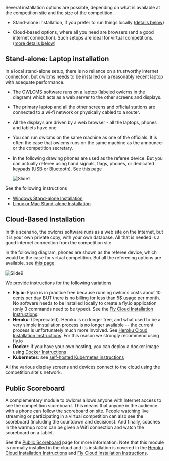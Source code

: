 Several installation options are possible, depending on what is available at the competition site and the size of the competition.

- Stand-alone installation, if you prefer to run things locally ([details below](#stand-alone-laptop-installation))


- Cloud-based options, where all you need are browsers (and a good internet connection).  Such setups are ideal for virtual competitions. ([more details below](#cloud-based-installation))


## Stand-alone: Laptop installation

In a local stand-alone setup, there is no reliance on a trustworthy internet connection, but owlcms needs to be installed on a reasonably recent laptop with adequate performance.

- The OWLCMS software runs on a laptop (labeled owlcms in the diagram) which acts as a web server to the other screens and displays.

- The primary laptop and all the other screens and official stations are connected to a wi-fi network or physically cabled to a router.

- All the displays are driven by a web browser - all the laptops, phones and tablets have one.

- You can run owlcms on the same machine as one of the officials.  It is often the case that owlcms runs on the same machine as the announcer or the competition secretary.

- In the following drawing phones are used as the referee device.  But you can actually referee using hand signals, flags, phones, or dedicated keypads (USB or Bluetooth). See [this page](Refereeing)

  ![Slide1](img/PublicResults/CloudExplained/Slide7.SVG)

See the following instructions

  * [Windows Stand-alone Installation](LocalWindowsSetup)
  * [Linux or Mac Stand-alone Installation](LocalLinuxMacSetup)



## Cloud-Based Installation

In this scenario, the owlcms software runs as a web site on the Internet, but it is your own private copy, with your own database.  All that is needed is a good internet connection from the competition site.

In the following diagram, phones are shown as the referee device, which would be the case for virtual competition.  But all the refereeing options are available, see [this page](Refereeing)

![Slide9](img/PublicResults/CloudExplained/Slide9.SVG)

We provide instructions for the following variations

- **Fly.io**: Fly.io is in practice free because running owlcms costs about 10 cents per day BUT there is no billing for less than 5$ usage per month. No software needs to be installed locally to create a fly.io application (only 3 commands need to be typed). See the [Fly Cloud Installation Instructions](Fly).  
- **Heroku**: (Deprecated).  Heroku is no longer free, and what used to be a very simple installation process is no longer available -- the current process is unfortunately much more involved. See [Heroku Cloud Installation Instructions](Heroku).  For this reason we strongly recommend using fly.io
- **Docker**: if you have your own hosting, you can deploy a docker image using [Docker Instructions](Docker) 
- **Kubernetes**: see [self-hosted Kubernetes instructions](DigitalOcean)

All the various display screens and devices connect to the cloud using the competition site's network.

## Public Scoreboard

A complementary module to owlcms allows anyone with Internet access to see the competition scoreboard.  This means that anyone in the audience with a phone can follow the scoreboard on site.  People watching live streaming or participating in a virtual competition can also see the scoreboard (including the countdown and decisions). And finally, coaches in the warmup room can be given a Wifi connection and watch the scoreboard on a tablet.

See the [Public Scoreboard](PublicResults) page for more information.  Note that this module is normally installed in the cloud and its installation is covered in the [Heroku Cloud Installation Instructions](Heroku) and [Fly Cloud Installation Instructions](Fly).